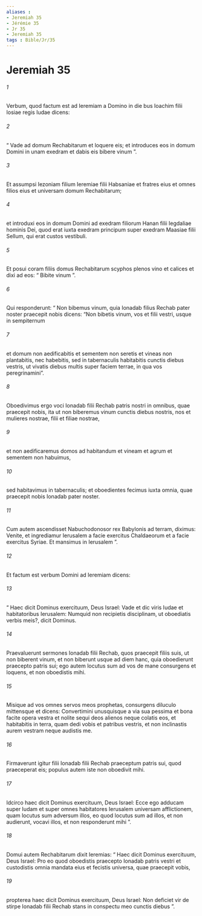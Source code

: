 ```yaml
---
aliases : 
- Jeremiah 35
- Jérémie 35
- Jr 35
- Jeremiah 35
tags : Bible/Jr/35
---
```


# Jeremiah 35

###### 1
Verbum, quod factum est ad Ieremiam a Domino in die bus Ioachim filii Iosiae regis Iudae dicens: 
###### 2
“ Vade ad domum Rechabitarum et loquere eis; et introduces eos in domum Domini in unam exedram et dabis eis bibere vinum ”. 
###### 3
Et assumpsi Iezoniam filium Ieremiae filii Habsaniae et fratres eius et omnes filios eius et universam domum Rechabitarum; 
###### 4
et introduxi eos in domum Domini ad exedram filiorum Hanan filii Iegdaliae hominis Dei, quod erat iuxta exedram principum super exedram Maasiae filii Sellum, qui erat custos vestibuli. 
###### 5
Et posui coram filiis domus Rechabitarum scyphos plenos vino et calices et dixi ad eos: “ Bibite vinum ”.
###### 6
Qui responderunt: “ Non bibemus vinum, quia Ionadab filius Rechab pater noster praecepit nobis dicens: “Non bibetis vinum, vos et filii vestri, usque in sempiternum 
###### 7
et domum non aedificabitis et sementem non seretis et vineas non plantabitis, nec habebitis, sed in tabernaculis habitabitis cunctis diebus vestris, ut vivatis diebus multis super faciem terrae, in qua vos peregrinamini”. 
###### 8
Oboedivimus ergo voci Ionadab filii Rechab patris nostri in omnibus, quae praecepit nobis, ita ut non biberemus vinum cunctis diebus nostris, nos et mulieres nostrae, filii et filiae nostrae, 
###### 9
et non aedificaremus domos ad habitandum et vineam et agrum et sementem non habuimus, 
###### 10
sed habitavimus in tabernaculis; et oboedientes fecimus iuxta omnia, quae praecepit nobis Ionadab pater noster. 
###### 11
Cum autem ascendisset Nabuchodonosor rex Babylonis ad terram, diximus: Venite, et ingrediamur Ierusalem a facie exercitus Chaldaeorum et a facie exercitus Syriae. Et mansimus in Ierusalem ”.
###### 12
Et factum est verbum Domini ad Ieremiam dicens: 
###### 13
“ Haec dicit Dominus exercituum, Deus Israel: Vade et dic viris Iudae et habitatoribus Ierusalem: Numquid non recipietis disciplinam, ut oboediatis verbis meis?, dicit Dominus. 
###### 14
Praevaluerunt sermones Ionadab filii Rechab, quos praecepit filiis suis, ut non biberent vinum, et non biberunt usque ad diem hanc, quia oboedierunt praecepto patris sui; ego autem locutus sum ad vos de mane consurgens et loquens, et non oboedistis mihi. 
###### 15
Misique ad vos omnes servos meos prophetas, consurgens diluculo mittensque et dicens: Convertimini unusquisque a via sua pessima et bona facite opera vestra et nolite sequi deos alienos neque colatis eos, et habitabitis in terra, quam dedi vobis et patribus vestris, et non inclinastis aurem vestram neque audistis me. 
###### 16
Firmaverunt igitur filii Ionadab filii Rechab praeceptum patris sui, quod praeceperat eis; populus autem iste non oboedivit mihi. 
###### 17
Idcirco haec dicit Dominus exercituum, Deus Israel: Ecce ego adducam super Iudam et super omnes habitatores Ierusalem universam afflictionem, quam locutus sum adversum illos, eo quod locutus sum ad illos, et non audierunt, vocavi illos, et non responderunt mihi ”.
###### 18
Domui autem Rechabitarum dixit Ieremias: “ Haec dicit Dominus exercituum, Deus Israel: Pro eo quod oboedistis praecepto Ionadab patris vestri et custodistis omnia mandata eius et fecistis universa, quae praecepit vobis, 
###### 19
propterea haec dicit Dominus exercituum, Deus Israel: Non deficiet vir de stirpe Ionadab filii Rechab stans in conspectu meo cunctis diebus ”.
